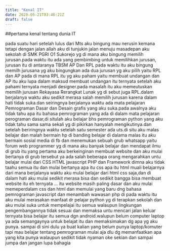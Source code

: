 ```yaml
---
title: "Kenal IT"
date: 2020-05-21T03:46:21Z
draft: false
---
```


##pertama kenal tentang dunia IT

  pada suatu hari setelah lulus dari Mts aku bingung mau nerusin kemana tetapi dengan jalan allah aku di tunjukin jalan menuju masadepan aku sekolah di SMK PGRI O1 Sukorejo yg di mana aku bingung memilih jurusan.pada waktu itu ada yang pembimbing untuk memilihkan jurusan, jurusan itu di antaranya TBSM AP Dan RPL pada waktu itu aku bingung memilh jurusana yg aku bingungkan ada dua jurusan yg aku pilih yaitu RPL dan AP pada di mana RPL itu yg aku paham yaitu membuat undangan dan AP itu aku lupa dalam maksud membuat undangan itu ternyata setelah aku pahami ternyata menjadi designer.pada masalah itu aku memeutuskan memilih jurusan Rekayasa Rerangkat Lunak yg di sebut juga RPL.dalam berjalanya waktu aku sedikit merasa salah memilih jurusan karena dalam hati tidak suka.dan seiringnya berjalanya waktu ada mata pelajaran Pemrograman Dasar dan Desain grafis yang aku suka.pada awalnya aku tidak tahu apa itu bahasa pemrograman yang ada di dalam mata pelajaran perograman dasar,di situlah aku belajar bhs pemrograman python yang aku tidak tahu sama sama sekali yg di pikirkan hanyalah mengikutinya.dan setelah beriringnya waktu setelah satu semester ada uts.di situ aku malas belajar dan malah bermain hp di banding belajar di dalama malas itu aku bermain sosial media di fb dan menemukan sebuah grub whatsapp yaitu forum web programmer yg di mana aku banyak belajar dan mendapat ilmu di grub itu.yang pertama aku berkeinginan membuat website dan aku mulai bertanya di grub tersebut ya ada salah beberapa orang mengarahkan untu belajar mulai dari CSS HTML javascript PHP dan Framework dimna aku tidak taahu semua itu dan mulai bertanya apa itu css apa itu html muali belajarnya dari mana berjalanya waktu aku mulai belajar dari html css saja,dan di dalam hati aku mulai sedikit merasa bisa dan sedikit bangga bisa membuat website itu eh ternyata ... itu website masih paling dasar dan aku mulai memeperdalam css dan html dan memulai yang baru dng bahasa pemrograman javascript dan menambah wawasan php di pada waktu itu aku mulai merasakan manfaat dr pelajar python yg di terapkan sekolah dan aku mulai suka untuk mempelajai itu semua walaupun lingkungan pengembangannya tidak sesuai dan memaksa untu mencari jalan keluar ternyata bisa belajar itu semua dgn android.walupun belum computer laptop ya ada semangaynya untuk belajat itu  dan memaksimakan dg apa yg aku punya.
sampai di sini dulu ya 
buat kalian yang belum punya laptop/komuter tapi mau belajar tentang pemrograman mulai aja dlu dg memanfaatkan apa yang kita punya walaupun sedikit tidak nyaman 
oke sekian dan sampai jumpa dan jangan lupa bahagia






